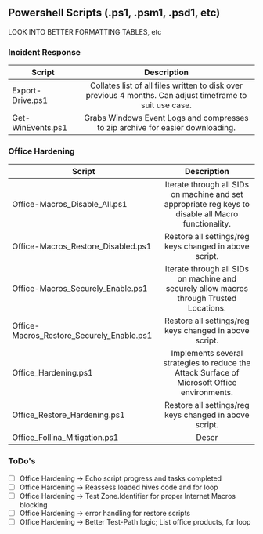## Powershell Scripts (.ps1, .psm1, .psd1, etc)

LOOK INTO BETTER FORMATTING TABLES, etc

### Incident Response
| Script | Description|
| ------------- |:-------------:|
| Export-Drive.ps1 | Collates list of all files written to disk over previous 4 months. Can adjust timeframe to suit use case.  |
| Get-WinEvents.ps1 | Grabs Windows Event Logs and compresses to zip archive for easier downloading. |


### Office Hardening
| Script | Description|
| ------------- |:-------------:|
| Office-Macros_Disable_All.ps1 | Iterate through all SIDs on machine and set appropriate reg keys to disable all Macro functionality.  |
| Office-Macros_Restore_Disabled.ps1 | Restore all settings/reg keys changed in above script.     |
| Office-Macros_Securely_Enable.ps1 | Iterate through all SIDs on machine and securely allow macros through Trusted Locations. |
| Office-Macros_Restore_Securely_Enable.ps1  | Restore all settings/reg keys changed in above script. |
| Office_Hardening.ps1 | Implements several strategies to reduce the Attack Surface of Microsoft Office environments. |
| Office_Restore_Hardening.ps1 | Restore all settings/reg keys changed in above script. |
| Office_Follina_Mitigation.ps1 | Descr |




### ToDo's
- [ ] Office Hardening -> Echo script progress and tasks completed
- [ ] Office Hardening -> Reassess loaded hives code and for loop
- [ ] Office Hardening -> Test Zone.Identifier for proper Internet Macros blocking
- [ ] Office Hardening -> error handling for restore scripts
- [ ] Office Hardening -> Better Test-Path logic; List office products, for loop 
